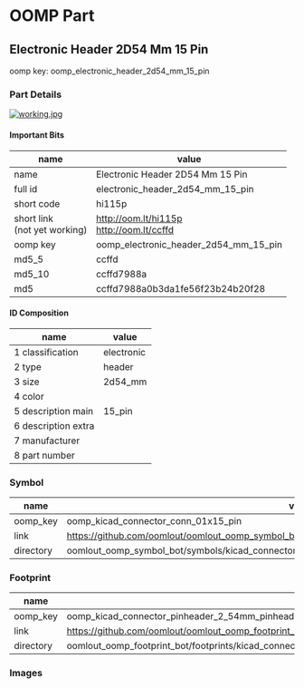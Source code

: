 # OOMP Part  
## Electronic Header 2D54 Mm 15 Pin  
  
oomp key: oomp_electronic_header_2d54_mm_15_pin  
  
### Part Details  
  
[![working.jpg](working_600.jpg)](working.jpg)  
  
#### Important Bits  
| name | value | 
| --- | --- | 
| name | Electronic Header 2D54 Mm 15 Pin | 
| full id | electronic_header_2d54_mm_15_pin | 
| short code | hi115p | 
| short link<br>(not yet working) | http://oom.lt/hi115p<br>http://oom.lt/ccffd | 
| oomp key | oomp_electronic_header_2d54_mm_15_pin | 
| md5_5 | ccffd | 
| md5_10 | ccffd7988a | 
| md5 | ccffd7988a0b3da1fe56f23b24b20f28 | 
#### ID Composition  
| name | value | 
| --- | --- | 
| 1 classification | electronic | 
| 2 type | header | 
| 3 size | 2d54_mm | 
| 4 color |  | 
| 5 description main | 15_pin | 
| 6 description extra |  | 
| 7 manufacturer |  | 
| 8 part number |  | 
### Symbol  
| name | value | 
| --- | --- | 
| oomp_key | oomp_kicad_connector_conn_01x15_pin | 
| link | https://github.com/oomlout/oomlout_oomp_symbol_bot/tree/main/symbols/kicad_connector_conn_01x15_pin | 
| directory | oomlout_oomp_symbol_bot/symbols/kicad_connector_conn_01x15_pin//working/working.kicad_sym | 
### Footprint  
| name | value | 
| --- | --- | 
| oomp_key | oomp_kicad_connector_pinheader_2_54mm_pinheader_1x15_p2_54mm_vertical | 
| link | https://github.com/oomlout/oomlout_oomp_footprint_bot/tree/main/foootprntss/kicad_connector_pinheader_2_54mm_pinheader_1x15_p2_54mm_vertical | 
| directory | oomlout_oomp_footprint_bot/footprints/kicad_connector_pinheader_2_54mm_pinheader_1x15_p2_54mm_vertical//working/working.kicad_mod | 
### Images  
